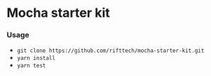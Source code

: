 # Mocha starter kit

 ### Usage

* `git clone https://github.com/rifttech/mocha-starter-kit.git`
* `yarn install`
* `yarn test`
